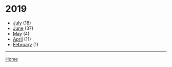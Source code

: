 # 2019

  * [July](./2019-07.md) (18)
  * [June](./2019-06.md) (37)
  * [May](./2019-05.md) (4)
  * [April](./2019-04.md) (11)
  * [February](./2019-02.md) (1)

----

[Home](../)
